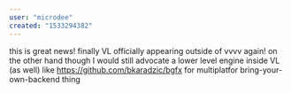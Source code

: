 ```yaml
---
user: "microdee"
created: "1533294382"
---
```


this is great news! finally VL officially appearing outside of vvvv again!
on the other hand though I would still advocate a lower level engine inside VL (as well) like https://github.com/bkaradzic/bgfx for multiplatfor bring-your-own-backend thing
